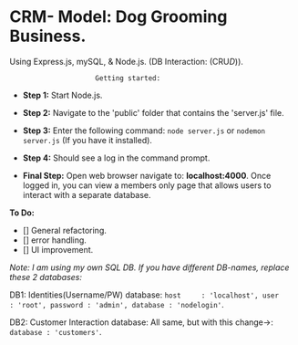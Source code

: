 # CRM- Model: Dog Grooming Business. 
Using Express.js, mySQL, & Node.js.
(DB Interaction: (CRU*D*)).



						 Getting started:
- **Step 1:**
Start Node.js.

- **Step 2:**
Navigate to the 'public' folder that contains the 'server.js' file.

- **Step 3:**
Enter the following command:
`node server.js`
or
`nodemon server.js`
(If you have it installed).

- **Step 4:**
Should see a log in the command prompt.

- **Final Step:**
Open web browser navigate to: **localhost:4000**.
Once logged in, you can view a members only page that allows users to interact with a separate database.

**To Do:**
- [] General refactoring.
- [] error handling.
- [] UI improvement.

*Note: I am using my own SQL DB. If you have different DB-names, replace these 2 databases:* 

DB1: Identities(Username/PW) database:
`host     : 'localhost',
	user     : 'root',
	password : 'admin',
	database : 'nodelogin'`.

DB2: Customer Interaction database:
  All same, but with this change->:
   `database : 'customers'`.
  
